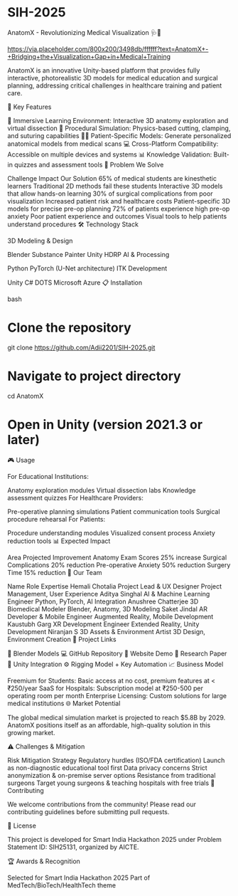 # SIH-2025

AnatomX - Revolutionizing Medical Visualization 🩺🔬

https://via.placeholder.com/800x200/3498db/ffffff?text=AnatomX+-+Bridging+the+Visualization+Gap+in+Medical+Training

AnatomX is an innovative Unity-based platform that provides fully interactive, photorealistic 3D models for medical education and surgical planning, addressing critical challenges in healthcare training and patient care.

🚀 Key Features

🧠 Immersive Learning Environment: Interactive 3D anatomy exploration and virtual dissection
🔪 Procedural Simulation: Physics-based cutting, clamping, and suturing capabilities
👨‍⚕️ Patient-Specific Models: Generate personalized anatomical models from medical scans
💻 Cross-Platform Compatibility: Accessible on multiple devices and systems
📊 Knowledge Validation: Built-in quizzes and assessment tools
🎯 Problem We Solve

Challenge	Impact	Our Solution
65% of medical students are kinesthetic learners	Traditional 2D methods fail these students	Interactive 3D models that allow hands-on learning
30% of surgical complications from poor visualization	Increased patient risk and healthcare costs	Patient-specific 3D models for precise pre-op planning
72% of patients experience high pre-op anxiety	Poor patient experience and outcomes	Visual tools to help patients understand procedures
🛠️ Technology Stack

3D Modeling & Design

Blender
Substance Painter
Unity HDRP
AI & Processing

Python
PyTorch (U-Net architecture)
ITK
Development

Unity
C# DOTS
Microsoft Azure
📋 Installation

bash
# Clone the repository
git clone https://github.com/Adii2201/SIH-2025.git

# Navigate to project directory
cd AnatomX

# Open in Unity (version 2021.3 or later)
🎮 Usage

For Educational Institutions:

Anatomy exploration modules
Virtual dissection labs
Knowledge assessment quizzes
For Healthcare Providers:

Pre-operative planning simulations
Patient communication tools
Surgical procedure rehearsal
For Patients:

Procedure understanding modules
Visualized consent process
Anxiety reduction tools
📊 Expected Impact

Area	Projected Improvement
Anatomy Exam Scores	25% increase
Surgical Complications	20% reduction
Pre-operative Anxiety	50% reduction
Surgery Time	15% reduction
👥 Our Team

Name	Role	Expertise
Hemali Chotalia	Project Lead & UX Designer	Project Management, User Experience
Aditya Singhal	AI & Machine Learning Engineer	Python, PyTorch, AI Integration
Anushree Chatterjee	3D Biomedical Modeler	Blender, Anatomy, 3D Modeling
Saket Jindal	AR Developer & Mobile Engineer	Augmented Reality, Mobile Development
Kaustubh Garg	XR Development Engineer	Extended Reality, Unity Development
Niranjan S	3D Assets & Environment Artist	3D Design, Environment Creation
🔗 Project Links

📁 Blender Models
💻 GitHub Repository
🎥 Website Demo
📄 Research Paper
🔄 Unity Integration
⚙️ Rigging Model + Key Automation
📈 Business Model

Freemium for Students: Basic access at no cost, premium features at < ₹250/year
SaaS for Hospitals: Subscription model at ₹250-500 per operating room per month
Enterprise Licensing: Custom solutions for large medical institutions
🌐 Market Potential

The global medical simulation market is projected to reach $5.8B by 2029. AnatomX positions itself as an affordable, high-quality solution in this growing market.

⚠️ Challenges & Mitigation

Risk	Mitigation Strategy
Regulatory hurdles (ISO/FDA certification)	Launch as non-diagnostic educational tool first
Data privacy concerns	Strict anonymization & on-premise server options
Resistance from traditional surgeons	Target young surgeons & teaching hospitals with free trials
🤝 Contributing

We welcome contributions from the community! Please read our contributing guidelines before submitting pull requests.

📄 License

This project is developed for Smart India Hackathon 2025 under Problem Statement ID: SIH25131, organized by AICTE.

🏆 Awards & Recognition

Selected for Smart India Hackathon 2025
Part of MedTech/BioTech/HealthTech theme


